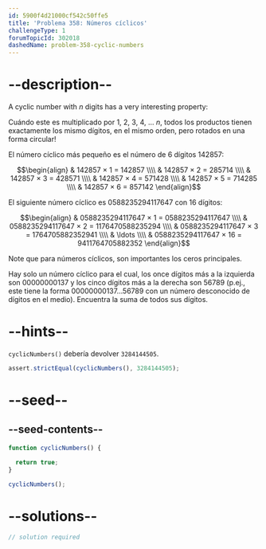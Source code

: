 ```yaml
---
id: 5900f4d21000cf542c50ffe5
title: 'Problema 358: Números cíclicos'
challengeType: 1
forumTopicId: 302018
dashedName: problem-358-cyclic-numbers
---
```


# --description--

A cyclic number with $n$ digits has a very interesting property:

Cuándo este es multiplicado por 1, 2, 3, 4, ... $n$, todos los productos tienen exactamente los mismo dígitos, en el mismo orden, pero rotados en una forma circular!

El número cíclico más pequeño es el número de 6 dígitos 142857:

$$\begin{align}   & 142857 × 1 = 142857 \\\\
  & 142857 × 2 = 285714 \\\\   & 142857 × 3 = 428571 \\\\
  & 142857 × 4 = 571428 \\\\   & 142857 × 5 = 714285 \\\\
  & 142857 × 6 = 857142 \end{align}$$

El siguiente número cíclico es 0588235294117647 con 16 dígitos:

$$\begin{align}   & 0588235294117647 × 1 = 0588235294117647 \\\\
  & 0588235294117647 × 2 = 1176470588235294 \\\\   & 0588235294117647 × 3 = 1764705882352941 \\\\
  & \ldots \\\\ & 0588235294117647 × 16 = 9411764705882352 \end{align}$$

Note que para números cíclicos, son importantes los ceros principales.

Hay solo un número cíclico para el cual, los once dígitos más a la izquierda son 00000000137 y los cinco dígitos más a la derecha son 56789 (p.ej., este tiene la forma $00000000137\ldots56789$ con un número desconocido de dígitos en el medio). Encuentra la suma de todos sus dígitos.

# --hints--

`cyclicNumbers()` debería devolver `3284144505`.

```js
assert.strictEqual(cyclicNumbers(), 3284144505);
```

# --seed--

## --seed-contents--

```js
function cyclicNumbers() {

  return true;
}

cyclicNumbers();
```

# --solutions--

```js
// solution required
```
